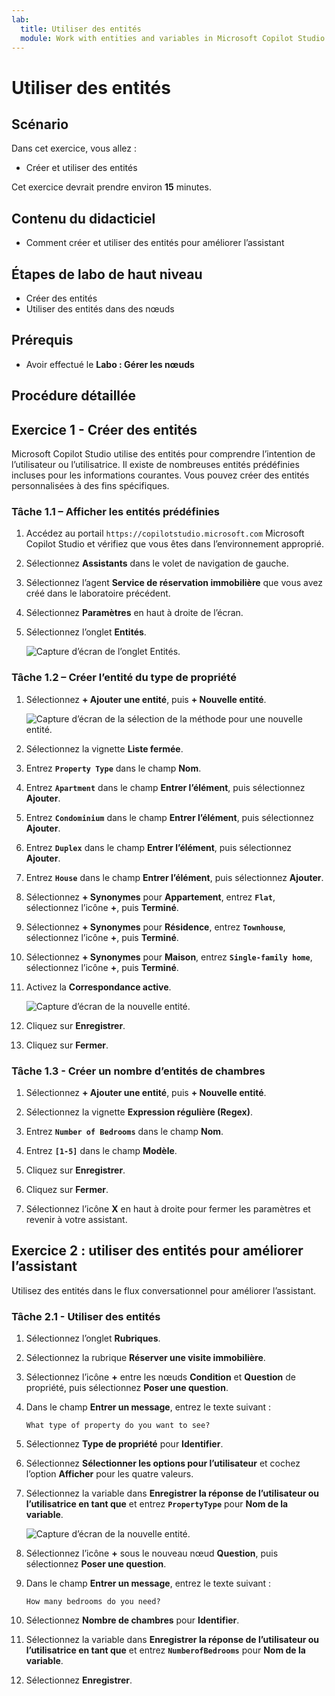 ```yaml
---
lab:
  title: Utiliser des entités
  module: Work with entities and variables in Microsoft Copilot Studio
---
```


# Utiliser des entités

## Scénario

Dans cet exercice, vous allez :

- Créer et utiliser des entités

Cet exercice devrait prendre environ **15** minutes.

## Contenu du didacticiel

- Comment créer et utiliser des entités pour améliorer l’assistant

## Étapes de labo de haut niveau

- Créer des entités
- Utiliser des entités dans des nœuds
  
## Prérequis

- Avoir effectué le **Labo : Gérer les nœuds**

## Procédure détaillée

## Exercice 1 - Créer des entités

Microsoft Copilot Studio utilise des entités pour comprendre l’intention de l’utilisateur ou l’utilisatrice. Il existe de nombreuses entités prédéfinies incluses pour les informations courantes. Vous pouvez créer des entités personnalisées à des fins spécifiques.

### Tâche 1.1 – Afficher les entités prédéfinies

1. Accédez au portail `https://copilotstudio.microsoft.com` Microsoft Copilot Studio et vérifiez que vous êtes dans l’environnement approprié.

1. Sélectionnez **Assistants** dans le volet de navigation de gauche.

1. Sélectionnez l’agent **Service de réservation immobilière** que vous avez créé dans le laboratoire précédent.

1. Sélectionnez **Paramètres** en haut à droite de l’écran.

1. Sélectionnez l’onglet **Entités**.

    ![Capture d’écran de l’onglet Entités.](../media/system-entities.png)

### Tâche 1.2 – Créer l’entité du type de propriété

1. Sélectionnez **+ Ajouter une entité**, puis **+ Nouvelle entité**.

    ![Capture d’écran de la sélection de la méthode pour une nouvelle entité.](../media/add-an-entity.png)

1. Sélectionnez la vignette **Liste fermée**.

1. Entrez **`Property Type`** dans le champ **Nom**.

1. Entrez **`Apartment`** dans le champ **Entrer l’élément**, puis sélectionnez **Ajouter**.

1. Entrez **`Condominium`** dans le champ **Entrer l’élément**, puis sélectionnez **Ajouter**.

1. Entrez **`Duplex`** dans le champ **Entrer l’élément**, puis sélectionnez **Ajouter**.

1. Entrez **`House`** dans le champ **Entrer l’élément**, puis sélectionnez **Ajouter**.

1. Sélectionnez **+ Synonymes** pour **Appartement**, entrez **`Flat`**, sélectionnez l’icône **+**, puis **Terminé**.

1. Sélectionnez **+ Synonymes** pour **Résidence**, entrez **`Townhouse`**, sélectionnez l’icône **+**, puis **Terminé**.

1. Sélectionnez **+ Synonymes** pour **Maison**, entrez **`Single-family home`**, sélectionnez l’icône **+**, puis **Terminé**.

1. Activez la **Correspondance active**.

    ![Capture d’écran de la nouvelle entité.](../media/add-list-entity.png)

1. Cliquez sur **Enregistrer**.

1. Cliquez sur **Fermer**.

### Tâche 1.3 - Créer un nombre d’entités de chambres

1. Sélectionnez **+ Ajouter une entité**, puis **+ Nouvelle entité**.

1. Sélectionnez la vignette **Expression régulière (Regex)**.

1. Entrez **`Number of Bedrooms`** dans le champ **Nom**.

1. Entrez **`[1-5]`** dans le champ **Modèle**.

1. Cliquez sur **Enregistrer**.

1. Cliquez sur **Fermer**.

1. Sélectionnez l’icône **X** en haut à droite pour fermer les paramètres et revenir à votre assistant.

## Exercice 2 : utiliser des entités pour améliorer l’assistant

Utilisez des entités dans le flux conversationnel pour améliorer l’assistant.

### Tâche 2.1 - Utiliser des entités

1. Sélectionnez l’onglet **Rubriques**.

1. Sélectionnez la rubrique **Réserver une visite immobilière**.

1. Sélectionnez l’icône **+** entre les nœuds **Condition** et **Question** de propriété, puis sélectionnez **Poser une question**.

1. Dans le champ **Entrer un message**, entrez le texte suivant :

    `What type of property do you want to see?`

1. Sélectionnez **Type de propriété** pour **Identifier**.

1. Sélectionnez **Sélectionner les options pour l’utilisateur** et cochez l’option **Afficher** pour les quatre valeurs.

1. Sélectionnez la variable dans **Enregistrer la réponse de l’utilisateur ou l’utilisatrice en tant que** et entrez **`PropertyType`** pour **Nom de la variable**.

    ![Capture d’écran de la nouvelle entité.](../media/question-node-entity.png)

1. Sélectionnez l’icône **+** sous le nouveau nœud **Question**, puis sélectionnez **Poser une question**.

1. Dans le champ **Entrer un message**, entrez le texte suivant :

    `How many bedrooms do you need?`

1. Sélectionnez **Nombre de chambres** pour **Identifier**.

1. Sélectionnez la variable dans **Enregistrer la réponse de l’utilisateur ou l’utilisatrice en tant que** et entrez **`NumberofBedrooms`** pour **Nom de la variable**.

1. Sélectionnez **Enregistrer**.
